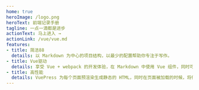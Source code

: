 ```yaml
---
home: true
heroImage: /logo.png
heroText: 前端记录手册
tagline: 一点一滴都是进步
actionText: 马上进入 →
actionLink: /vue/vue.md
features:
- title: 简洁88
  details: 以 Markdown 为中心的项目结构，以最少的配置帮助你专注于写作。
- title: Vue驱动
  details: 享受 Vue + webpack 的开发体验，在 Markdown 中使用 Vue 组件，同时可以使用 Vue 来开发自定义主题。
- title: 高性能
  details: VuePress 为每个页面预渲染生成静态的 HTML，同时在页面被加载的时候，将作为 SPA 运行。
---
```




